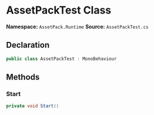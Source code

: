 # AssetPackTest Class

**Namespace:** `AssetPack.Runtime`
**Source:** `AssetPackTest.cs`

## Declaration

```csharp
public class AssetPackTest : MonoBehaviour
```

## Methods

### Start

```csharp
private void Start()
```

